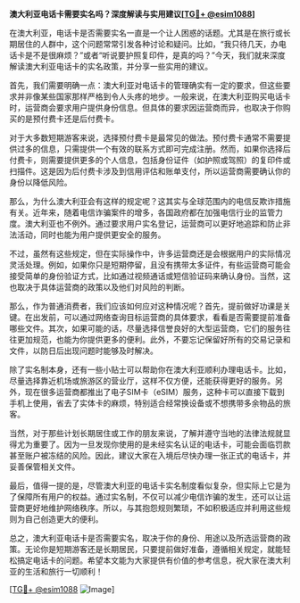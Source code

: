 **澳大利亚电话卡需要实名吗？深度解读与实用建议[[TG💪+ @esim1088](https://t.me/s/esim1088)]**

在澳大利亚，电话卡是否需要实名一直是一个让人困惑的话题。尤其是在旅行或长期居住的人群中，这个问题常常引发各种讨论和疑问。比如，“我只待几天，办电话卡是不是很麻烦？”或者“听说要护照复印件，是真的吗？”今天，我们就来深度解读澳大利亚电话卡的实名政策，并分享一些实用的建议。

首先，我们需要明确一点：澳大利亚对电话卡的管理确实有一定的要求，但这些要求并非像某些国家那样严格到令人头疼的地步。一般来说，在澳大利亚购买电话卡时，运营商会要求用户提供身份信息。但具体的要求因运营商而异，也取决于你购买的是预付费卡还是后付费卡。

对于大多数短期游客来说，选择预付费卡是最常见的做法。预付费卡通常不需要提供过多的信息，只需提供一个有效的联系方式即可完成注册。然而，如果你选择后付费卡，则需要提供更多的个人信息，包括身份证件（如护照或驾照）的复印件或扫描件。这是因为后付费卡涉及到信用评估和账单支付，所以运营商需要确认你的身份以降低风险。

那么，为什么澳大利亚会有这样的规定呢？这其实与全球范围内的电信反欺诈措施有关。近年来，随着电信诈骗案件的增多，各国政府都在加强电信行业的监管力度。澳大利亚也不例外。通过要求用户实名登记，运营商可以更好地追踪和防止非法活动，同时也能为用户提供更安全的服务。

不过，虽然有这些规定，但在实际操作中，许多运营商还是会根据用户的实际情况灵活处理。例如，如果你只是短期停留，且没有携带太多证件，有些运营商可能会接受简单的身份验证方式，比如通过视频通话或短信验证码来确认身份。当然，这也取决于具体运营商的政策以及他们对风险的判断。

那么，作为普通消费者，我们应该如何应对这种情况呢？首先，提前做好功课是关键。在出发前，可以通过网络查询目标运营商的具体要求，看看是否需要提前准备哪些文件。其次，如果可能的话，尽量选择信誉良好的大型运营商，它们的服务往往更加规范，也能为你提供更多的便利。此外，不要忘记保留好所有的交易记录和文件，以防日后出现问题时能够及时解决。

除了实名制本身，还有一些小贴士可以帮助你在澳大利亚顺利办理电话卡。比如，尽量选择靠近机场或旅游区的营业厅，这样不仅方便，还能获得更好的服务。另外，现在很多运营商都推出了电子SIM卡（eSIM）服务，这种卡可以直接下载到手机上使用，省去了实体卡的麻烦，特别适合经常换设备或不想携带多余物品的旅客。

当然，对于那些计划长期居住或工作的朋友来说，了解并遵守当地的法律法规就显得尤为重要了。因为一旦发现你使用的是未经实名认证的电话卡，可能会面临罚款甚至账户被冻结的风险。因此，建议大家在入境后尽快办理一张正式的电话卡，并妥善保管相关文件。

最后，值得一提的是，尽管澳大利亚的电话卡实名制度看似复杂，但实际上它是为了保障所有用户的权益。通过实名制，不仅可以减少电信诈骗的发生，还可以让运营商更好地维护网络秩序。所以，与其抱怨规则繁琐，不如积极适应并利用这些规则为自己创造更大的便利。

总之，澳大利亚电话卡是否需要实名，取决于你的身份、用途以及所选运营商的政策。无论你是短期游客还是长期居民，只要提前做好准备，遵循相关规定，就能轻松搞定电话卡的问题。希望本文能为大家提供有价值的参考信息，祝大家在澳大利亚的生活和旅行一切顺利！

[[TG💪+ @esim1088](https://t.me/s/esim1088) ![Image](https://i.postimg.cc/4NQfJmqS/Snipaste-2025-05-13-00-14-12.png)]